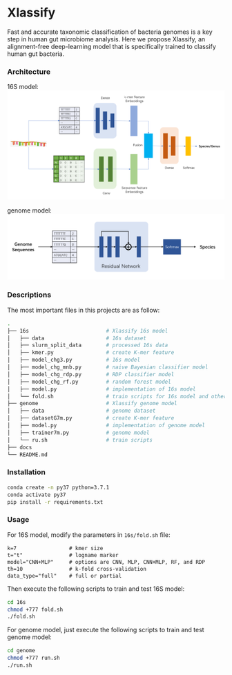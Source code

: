 # Xlassify

Fast and accurate taxonomic classification of bacteria genomes is a key step in human gut microbiome analysis. Here we propose Xlassify, an alignment-free deep-learning model that is specifically trained to classify human gut bacteria.


### Architecture

16S model:
![16s_model](./docs/images/16s_model.png)

genome model:
![genome_model](./docs/images/genome_model.png)


### Descriptions  

The most important files in this projects are as follow:
```bash
.
├── 16s                         # Xlassify 16s model
│   ├── data                    # 16s dataset
│   ├── slurm_split_data        # processed 16s data
│   ├── kmer.py                 # create K-mer feature
│   ├── model_chg3.py           # 16s model
│   ├── model_chg_mnb.py        # naive Bayesian classifier model
│   ├── model_chg_rdp.py        # RDP classifier model
│   ├── model_chg_rf.py         # random forest model
│   ├── model.py                # implementation of 16s model
│   └── fold.sh                 # train scripts for 16s model and other baselines
├── genome                      # Xlassify genome model
│   ├── data                    # genome dataset
│   ├── datasetG7m.py           # create K-mer feature
│   ├── model.py                # implementation of genome model
│   ├── trainer7m.py            # genome model
│   └── ru.sh                   # train scripts
├── docs
└── README.md
```


### Installation

```bash
conda create -n py37 python=3.7.1
conda activate py37
pip install -r requirements.txt
```


### Usage

For 16S model, modify the parameters in `16s/fold.sh` file:
```
k=7                 # kmer size
t="t"               # logname marker
model="CNN+MLP"     # options are CNN, MLP, CNN+MLP, RF, and RDP
th=10               # k-fold cross-validation
data_type="full"    # full or partial
```

Then execute the following scripts to train and test 16S model:
```bash
cd 16s
chmod +777 fold.sh
./fold.sh
```

 For genome model, just execute the following scripts to train and test genome model:
```bash
cd genome
chmod +777 run.sh
./run.sh
```
